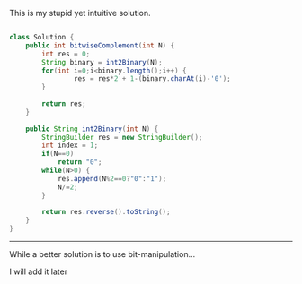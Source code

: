 
This is my stupid yet intuitive solution.

```Java

class Solution {
    public int bitwiseComplement(int N) {
        int res = 0;
        String binary = int2Binary(N);
        for(int i=0;i<binary.length();i++) {
                res = res*2 + 1-(binary.charAt(i)-'0');
        }
        
        return res;
    }
    
    public String int2Binary(int N) {
        StringBuilder res = new StringBuilder();
        int index = 1;
        if(N==0)
            return "0";
        while(N>0) {
            res.append(N%2==0?"0":"1");
            N/=2;
        }
        
        return res.reverse().toString();
    }
}

```

---

While a better solution is to use bit-manipulation...

I will add it later